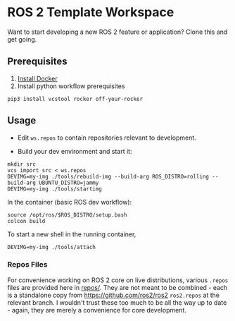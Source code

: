 # ROS 2 Template Workspace

Want to start developing a new ROS 2 feature or application? Clone this and get going.

## Prerequisites

1. [Install Docker](https://docs.docker.com/engine/install/)
2. Install python workflow prerequisites

```shell
pip3 install vcstool rocker off-your-rocker
```

## Usage

* Edit `ws.repos` to contain repositories relevant to development.

* Build your dev environment and start it:

```shell
mkdir src
vcs import src < ws.repos
DEVIMG=my-img ./tools/rebuild-img --build-arg ROS_DISTRO=rolling --build-arg UBUNTU_DISTRO=jammy
DEVIMG=my-img ./tools/startimg
```

In the container (basic ROS dev workflow):

```shell
source /opt/ros/$ROS_DISTRO/setup.bash
colcon build
```

To start a new shell in the running container,

```shell
DEVIMG=my-img ./tools/attach
```

### Repos Files

For convenience working on ROS 2 core on live distributions, various `.repos` files are provided here in [repos/](./repos/). They are not meant to be combined - each is a standalone copy from https://github.com/ros2/ros2 `ros2.repos` at the relevant branch. I wouldn't trust these too much to be all the way up to date - again, they are merely a convenience for core development.
